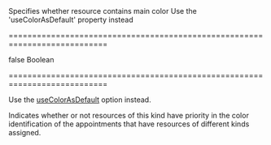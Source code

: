 <!--**
/*-------------------------------------------
    Auto-generated file. Do not modify.
-------------------------------------------

**-->
<!--d-->Specifies whether resource contains main color<!--/d-->
<!--dep-->Use the 'useColorAsDefault' property instead<!--/dep-->
===========================================================================
<!--default-->false<!--/default-->
<!--type-->Boolean<!--/type-->
===========================================================================

<!--deprecated-->
Use the [useColorAsDefault]({basewidgetpath}/Configuration/resources/#useColorAsDefault) option instead.
<!--/deprecated-->

<!--shortDescription-->
Indicates whether or not resources of this kind have priority in the color identification of the appointments that have resources of different kinds assigned.
<!--/shortDescription-->

<!--fullDescription-->

<!--/fullDescription-->